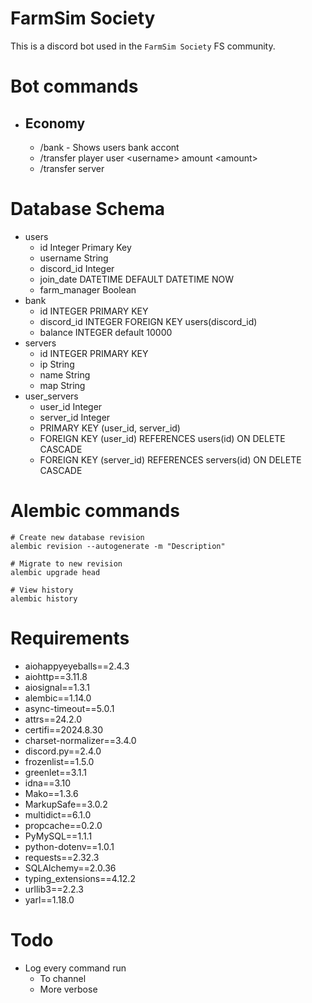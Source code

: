 # FarmSim Society

This is a discord bot used in the `FarmSim Society` FS community.

# Bot commands
- ## Economy
  - /bank - Shows users bank accont
  - /transfer player user \<username\> amount \<amount\>
  - /transfer server 

# Database Schema

- users
    - id Integer Primary Key
    - username String
    - discord_id Integer
    - join_date DATETIME DEFAULT DATETIME NOW
    - farm_manager Boolean
- bank
    - id INTEGER PRIMARY KEY
    - discord_id INTEGER FOREIGN KEY users(discord_id)
    - balance INTEGER default 10000
- servers
  - id INTEGER PRIMARY KEY
  - ip String
  - name String
  - map String
- user_servers
  - user_id Integer
  - server_id Integer
  - PRIMARY KEY (user_id, server_id)
  - FOREIGN KEY (user_id) REFERENCES users(id) ON DELETE CASCADE
  - FOREIGN KEY (server_id) REFERENCES servers(id) ON DELETE CASCADE

# Alembic commands
```shell
# Create new database revision
alembic revision --autogenerate -m "Description"

# Migrate to new revision
alembic upgrade head

# View history
alembic history
```

# Requirements

- aiohappyeyeballs==2.4.3
- aiohttp==3.11.8
- aiosignal==1.3.1
- alembic==1.14.0
- async-timeout==5.0.1
- attrs==24.2.0
- certifi==2024.8.30
- charset-normalizer==3.4.0
- discord.py==2.4.0
- frozenlist==1.5.0
- greenlet==3.1.1
- idna==3.10
- Mako==1.3.6
- MarkupSafe==3.0.2
- multidict==6.1.0
- propcache==0.2.0
- PyMySQL==1.1.1
- python-dotenv==1.0.1
- requests==2.32.3
- SQLAlchemy==2.0.36
- typing_extensions==4.12.2
- urllib3==2.2.3
- yarl==1.18.0

# Todo

- Log every command run
    - To channel
    - More verbose
